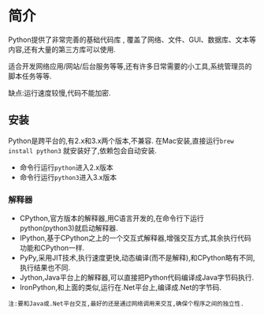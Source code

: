 # 简介
Python提供了非常完善的基础代码库 , 覆盖了网络、文件、GUI、数据库、文本等内容,还有大量的第三方库可以使用.

适合开发网络应用/网站/后台服务等等,还有许多日常需要的小工具,系统管理员的脚本任务等等.

缺点:运行速度较慢,代码不能加密.

## 安装
Python是跨平台的,有2.x和3.x两个版本,不兼容.
在Mac安装,直接运行```brew install python3```
就安装好了,依赖包会自动安装.

* 命令行运行```python```进入2.x版本
* 命令行运行```python3```进入3.x版本

### 解释器
* CPython,官方版本的解释器,用C语言开发的,在命令行下运行python(python3)就启动解释器.
* IPython,基于CPython之上的一个交互式解释器,增强交互方式,其余执行代码功能和CPython一样.
* PyPy,采用JIT技术,执行速度更快,动态编译(而不是解释),和CPython略有不同,执行结果也不同.
* Jython,Java平台上的解释器,可以直接把Python代码编译成Java字节码执行.
* IronPython,和上面的类似,运行在.Net平台上,编译成.Net的字节码.

```注:要和Java或.Net平台交互,最好的还是通过网络调用来交互,确保个程序之间的独立性.```